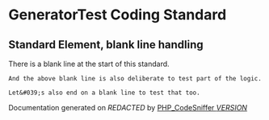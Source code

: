 # GeneratorTest Coding Standard

## Standard Element, blank line handling

There is a blank line at the start of this standard.

    And the above blank line is also deliberate to test part of the logic.

    Let&#039;s also end on a blank line to test that too.

Documentation generated on *REDACTED* by [PHP_CodeSniffer *VERSION*](https://github.com/PHPCSStandards/PHP_CodeSniffer)
